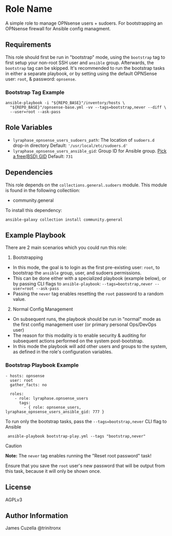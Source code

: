 # Role Name

A simple role to manage OPNsense users + sudoers.
For bootstrapping an OPNsense firewall for Ansible config managment.

## Requirements

This role should first be run in "bootstrap" mode, using the
`bootstrap` tag to first setup your non-root SSH user and `ansible` group.
Afterwards, the `bootstrap` tag can be skipped. It's recommended to run the
bootstrap tasks in either a separate playbook, or by setting using the default
OPNSense user: `root`, & password: `opnsense`.

### Bootstrap Tag Example

    ansible-playbook -i "${REPO_BASE}"/inventory/hosts \
      "${REPO_BASE}"/opnsense-base.yml -vv --tags=bootstrap,never --diff \
      --user=root --ask-pass

## Role Variables

- `lyraphase_opnsense_users_sudoers_path`: The location of `sudoers.d` drop-in directory
   Default: `'/usr/local/etc/sudoers.d'`
- `lyraphase_opnsense_users_ansible_gid`: Group ID for Ansible group.
   [Pick a free(BSD) GID][1]
   Default: `731`

## Dependencies

This role depends on the `collections.general.sudoers` module.
This module is found in the following collectiion:

- community.general

To install this dependency:

    ansible-galaxy collection install community.general

## Example Playbook

There are 2 main scenarios which you could run this role:

1. Bootstrapping
  - In this mode, the goal is to login as the first pre-existing user: `root`,
    to bootstrap the `ansible` group, user, and sudoers permissions.
  - This can be done either with a specialized playbook (example below), or by
    passing CLI flags to
    `ansible-playbook`: `--tags=bootstrap,never --user=root --ask-pass`
  - Passing the `never` tag enables resetting the `root` password to a random value.
2. Normal Config Management
  - On subsequent runs, the playbook should be run in "normal" mode as the
    first config management user (or primary personal Ops/DevOps user)
  - The reason for this modality is to enable security & auditing for subsequent
    actions performed on the system post-bootstrap.
  - In this mode the playbook will add other users and groups to the system,
    as defined in the role's configuration variables.

### Bootstrap Playbook Example

    - hosts: opnsense
      user: root
      gather_facts: no
       
      roles:
        - role: lyraphase.opnsense_users
          tags:
            - { role: opnsense_users, lyraphase_opnsense_users_ansible_gid: 777 }

To run only the bootstrap tasks, pass the `--tags=bootstrap,never` CLI flag to Ansible

     ansible-playbook bootstrap-play.yml --tags "bootstrap,never"

> [!CAUTION]
> **Note:** The `never` tag enables running the "Reset root password" task!
> 
> Ensure that you save the `root` user's new password that will be output from
> this task, because it will only be shown once.

## License

AGPLv3

## Author Information

James Cuzella @trinitronx

[1]: https://cgit.freebsd.org/ports/tree/GIDs

